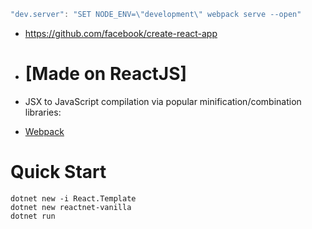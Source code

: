 ```javascript
"dev.server": "SET NODE_ENV=\"development\" webpack serve --open"
```

- https://github.com/facebook/create-react-app


- # [Made on ReactJS] 
* JSX to JavaScript compilation via popular minification/combination libraries:
 - [Webpack](http://reactjs.net/bundling/webpack.html)

# Quick Start

```
dotnet new -i React.Template
dotnet new reactnet-vanilla
dotnet run
```
